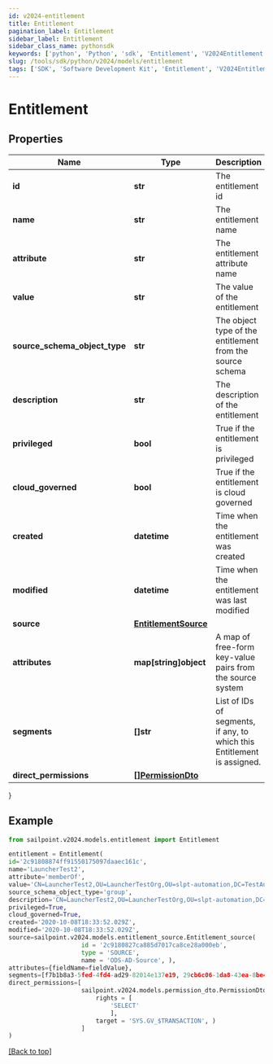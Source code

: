 ```yaml
---
id: v2024-entitlement
title: Entitlement
pagination_label: Entitlement
sidebar_label: Entitlement
sidebar_class_name: pythonsdk
keywords: ['python', 'Python', 'sdk', 'Entitlement', 'V2024Entitlement'] 
slug: /tools/sdk/python/v2024/models/entitlement
tags: ['SDK', 'Software Development Kit', 'Entitlement', 'V2024Entitlement']
---
```


# Entitlement


## Properties

Name | Type | Description | Notes
------------ | ------------- | ------------- | -------------
**id** | **str** | The entitlement id | [optional] 
**name** | **str** | The entitlement name | [optional] 
**attribute** | **str** | The entitlement attribute name | [optional] 
**value** | **str** | The value of the entitlement | [optional] 
**source_schema_object_type** | **str** | The object type of the entitlement from the source schema | [optional] 
**description** | **str** | The description of the entitlement | [optional] 
**privileged** | **bool** | True if the entitlement is privileged | [optional] 
**cloud_governed** | **bool** | True if the entitlement is cloud governed | [optional] 
**created** | **datetime** | Time when the entitlement was created | [optional] 
**modified** | **datetime** | Time when the entitlement was last modified | [optional] 
**source** | [**EntitlementSource**](entitlement-source) |  | [optional] 
**attributes** | **map[string]object** | A map of free-form key-value pairs from the source system | [optional] 
**segments** | **[]str** | List of IDs of segments, if any, to which this Entitlement is assigned. | [optional] 
**direct_permissions** | [**[]PermissionDto**](permission-dto) |  | [optional] 
}

## Example

```python
from sailpoint.v2024.models.entitlement import Entitlement

entitlement = Entitlement(
id='2c91808874ff91550175097daaec161c',
name='LauncherTest2',
attribute='memberOf',
value='CN=LauncherTest2,OU=LauncherTestOrg,OU=slpt-automation,DC=TestAutomationAD,DC=local',
source_schema_object_type='group',
description='CN=LauncherTest2,OU=LauncherTestOrg,OU=slpt-automation,DC=TestAutomationAD,DC=local',
privileged=True,
cloud_governed=True,
created='2020-10-08T18:33:52.029Z',
modified='2020-10-08T18:33:52.029Z',
source=sailpoint.v2024.models.entitlement_source.Entitlement_source(
                    id = '2c9180827ca885d7017ca8ce28a000eb', 
                    type = 'SOURCE', 
                    name = 'ODS-AD-Source', ),
attributes={fieldName=fieldValue},
segments=[f7b1b8a3-5fed-4fd4-ad29-82014e137e19, 29cb6c06-1da8-43ea-8be4-b3125f248f2a],
direct_permissions=[
                    sailpoint.v2024.models.permission_dto.PermissionDto(
                        rights = [
                            'SELECT'
                            ], 
                        target = 'SYS.GV_$TRANSACTION', )
                    ]
)

```
[[Back to top]](#) 

